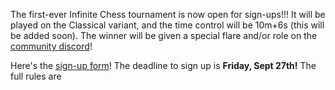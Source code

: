 The first-ever Infinite Chess tournament is now open for sign-ups!!! It will be played on the Classical variant, and the time control will be 10m+6s (this will be added soon). The winner will be given a special flare and/or role on the [community discord](https://discord.gg/NFWFGZeNh5)!

Here's the [sign-up form](https://docs.google.com/forms/d/e/1FAIpQLScy5A3fDL_LduFuxy_qODx9hP1_aRip13SK37jH6ERjKWwu_w/viewform)! The deadline to sign up is **Friday, Sept 27th!** The full rules are

